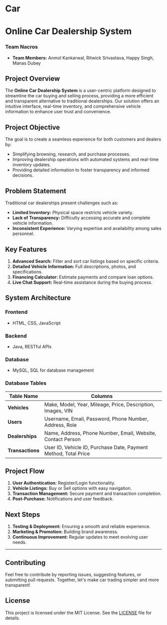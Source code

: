 # Car
# Online Car Dealership System

### Team Nacros
* **Team Members:** Anmol Kankarwal, Ritwick Srivastava, Happy Singh, Manas Dubey
## Project Overview

The **Online Car Dealership System** is a user-centric platform designed to streamline the car buying and selling process, providing a more efficient and transparent alternative to traditional dealerships. Our solution offers an intuitive interface, real-time inventory, and comprehensive vehicle information to enhance user trust and convenience.

## Project Objective

The goal is to create a seamless experience for both customers and dealers by:
- Simplifying browsing, research, and purchase processes.
- Improving dealership operations with automated systems and real-time inventory updates.
- Providing detailed information to foster transparency and informed decisions.

## Problem Statement

Traditional car dealerships present challenges such as:
- **Limited Inventory:** Physical space restricts vehicle variety.
- **Lack of Transparency:** Difficulty accessing accurate and complete vehicle information.
- **Inconsistent Experience:** Varying expertise and availability among sales personnel.

## Key Features

1. **Advanced Search:** Filter and sort car listings based on specific criteria.
2. **Detailed Vehicle Information:** Full descriptions, photos, and specifications.
3. **Financing Calculator:** Estimate payments and compare loan options.
4. **Live Chat Support:** Real-time assistance during the buying process.

## System Architecture

### Frontend
- HTML, CSS, JavaScript

### Backend
- Java, RESTful APIs

### Database
- MySQL, SQL for database management

### Database Tables

| Table Name     | Columns                                           |
|----------------|---------------------------------------------------|
| **Vehicles**   | Make, Model, Year, Mileage, Price, Description, Images, VIN |
| **Users**      | Username, Email, Password, Phone Number, Address, Role |
| **Dealerships**| Name, Address, Phone Number, Email, Website, Contact Person |
| **Transactions** | User ID, Vehicle ID, Purchase Date, Payment Method, Total Price |

## Project Flow

1. **User Authentication:** Register/Login functionality.
2. **Vehicle Listings:** Buy or Sell options with easy navigation.
3. **Transaction Management:** Secure payment and transaction completion.
4. **Post-Purchase:** Notifications and user feedback.

## Next Steps

1. **Testing & Deployment:** Ensuring a smooth and reliable experience.
2. **Marketing & Promotion:** Building brand awareness.
3. **Continuous Improvement:** Regular updates to meet evolving user needs.

---

## Contributing
Feel free to contribute by reporting issues, suggesting features, or submitting pull requests. Together, let's make car trading simpler and more transparent!

## License
This project is licensed under the MIT License. See the [LICENSE](LICENSE) file for details.

